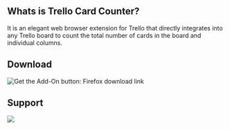 ## Whats is Trello Card Counter?

It is an elegant web browser extension for Trello that directly integrates into any Trello board to count the total number of cards in the board and individual columns. 

## Download

![Get the Add-On button: Firefox download link](https://raw.githubusercontent.com/Trello-Card-Counter/Trello-Card-Counter-Mozilla-Extension/master/assets/get-the-addon-178x60px.dad84b42.png)

## Support

<a href="https://www.buymeacoffee.com/adamjaamour"><img src="https://img.buymeacoffee.com/button-api/?text=Buy me a coffee&emoji=&slug=adamjaamour&button_colour=FFDD00&font_colour=000000&font_family=Cookie&outline_colour=000000&coffee_colour=ffffff" /></a>
